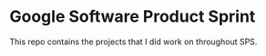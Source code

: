 # Google Software Product Sprint

This repo contains the projects that I did work on throughout SPS.
